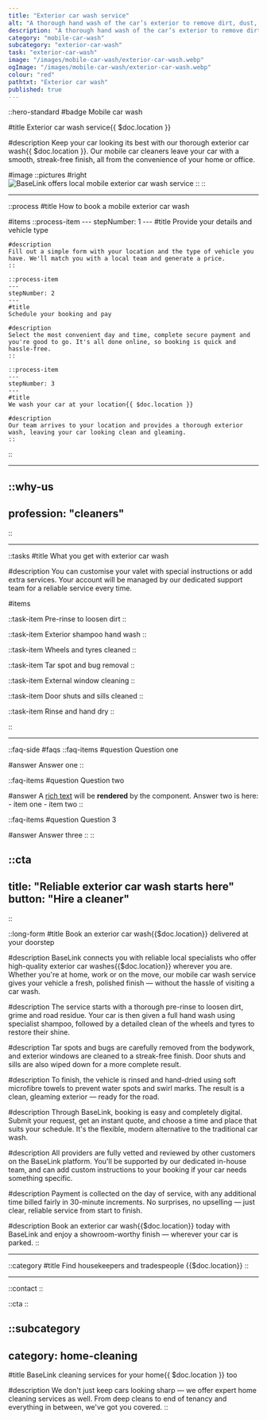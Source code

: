 ```yaml
---
title: "Exterior car wash service"
alt: "A thorough hand wash of the car’s exterior to remove dirt, dust, and grime"
description: "A thorough hand wash of the car’s exterior to remove dirt, dust, and grime"
category: "mobile-car-wash"
subcategory: "exterior-car-wash"
task: "exterior-car-wash"
image: "/images/mobile-car-wash/exterior-car-wash.webp"
ogImage: "/images/mobile-car-wash/exterior-car-wash.webp"
colour: "red"
pathtxt: "Exterior car wash"
published: true
---
```


::hero-standard
#badge
Mobile car wash

#title
Exterior car wash service{{ $doc.location }}

#description
Keep your car looking its best with our thorough exterior car wash{{ $doc.location }}. Our mobile car cleaners leave your car with a smooth, streak-free finish, all from the convenience of your home or office.

#image
    ::pictures
    #right
    ![BaseLink offers local mobile exterior car wash service](/images/mobile-car-wash/exterior-car-wash.webp)
    ::
::

---

::process
#title
How to book a mobile exterior car wash

#items
    ::process-item
    ---
    stepNumber: 1
    ---
    #title
    Provide your details and vehicle type

    #description
    Fill out a simple form with your location and the type of vehicle you have. We'll match you with a local team and generate a price.
    ::
    
    ::process-item
    ---
    stepNumber: 2
    ---
    #title
    Schedule your booking and pay

    #description
    Select the most convenient day and time, complete secure payment and you're good to go. It's all done online, so booking is quick and hassle-free.
    ::

    ::process-item
    ---
    stepNumber: 3
    ---
    #title
    We wash your car at your location{{ $doc.location }}

    #description
    Our team arrives to your location and provides a thorough exterior wash, leaving your car looking clean and gleaming.
    ::
::

---

::why-us
---
profession: "cleaners"
---
::

---

::tasks
#title
What you get with exterior car wash

#description
You can customise your valet with special instructions or add extra services. Your account will be managed by our dedicated support team for a reliable service every time.

#items

  ::task-item
  Pre-rinse to loosen dirt
  ::

  ::task-item
  Exterior shampoo hand wash
  ::
  
  ::task-item
  Wheels and tyres cleaned
  ::
  
  ::task-item
  Tar spot and bug removal
  ::
  
  ::task-item
  External window cleaning
  ::

  ::task-item
  Door shuts and sills cleaned
  ::

  ::task-item
  Rinse and hand dry
  ::

::

---

::faq-side
#faqs
  ::faq-items
  #question
  Question one

  #answer
  Answer one
  ::

  ::faq-items
  #question
  Question two

  #answer
  A [rich text](/services/commercial-cleaning) will be **rendered** by the component.
  Answer two is here:
    - item one
    - item two
  ::

  ::faq-items
  #question
  Question 3

  #answer
  Answer three
  ::
::

::cta
---
title: "Reliable exterior car wash starts here"
button: "Hire a cleaner"
---
::

::long-form
#title
Book an exterior car wash{{$doc.location}} delivered at your doorstep

#description
BaseLink connects you with reliable local specialists who offer high-quality exterior car washes{{$doc.location}} wherever you are. Whether you're at home, work or on the move, our mobile car wash service gives your vehicle a fresh, polished finish — without the hassle of visiting a car wash.

#description
The service starts with a thorough pre-rinse to loosen dirt, grime and road residue. Your car is then given a full hand wash using specialist shampoo, followed by a detailed clean of the wheels and tyres to restore their shine.

#description
Tar spots and bugs are carefully removed from the bodywork, and exterior windows are cleaned to a streak-free finish. Door shuts and sills are also wiped down for a more complete result.

#description
To finish, the vehicle is rinsed and hand-dried using soft microfibre towels to prevent water spots and swirl marks. The result is a clean, gleaming exterior — ready for the road.

#description
Through BaseLink, booking is easy and completely digital. Submit your request, get an instant quote, and choose a time and place that suits your schedule. It's the flexible, modern alternative to the traditional car wash.

#description
All providers are fully vetted and reviewed by other customers on the BaseLink platform. You'll be supported by our dedicated in-house team, and can add custom instructions to your booking if your car needs something specific.

#description
Payment is collected on the day of service, with any additional time billed fairly in 30-minute increments. No surprises, no upselling — just clear, reliable service from start to finish.

#description
Book an exterior car wash{{$doc.location}} today with BaseLink and enjoy a showroom-worthy finish — wherever your car is parked.
::

---

::category
#title
Find housekeepers and tradespeople {{$doc.location}}
::

---

::contact
::

::cta
::

::subcategory
---
category: home-cleaning
---
#title
BaseLink cleaning services for your home{{ $doc.location }} too

#description
We don't just keep cars looking sharp — we offer expert home cleaning services as well. From deep cleans to end of tenancy and everything in between, we've got you covered.
::